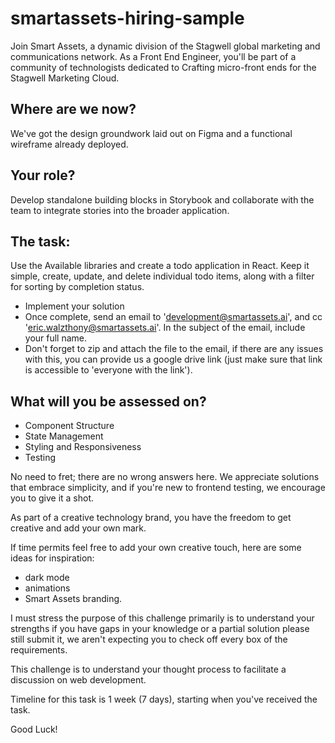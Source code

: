 # smartassets-hiring-sample

Join Smart Assets, a dynamic division of the Stagwell global marketing and communications network.
As a Front End Engineer, you'll be part of a community of technologists dedicated to
Crafting micro-front ends for the Stagwell Marketing Cloud.

## Where are we now?
We've got the design groundwork laid out on Figma and a functional wireframe already deployed.

## Your role?
Develop standalone building blocks in Storybook and collaborate with the team to integrate stories into the broader application.

## The task:
Use the Available libraries and create a todo application in React.
Keep it simple, create, update, and delete individual todo items, along with a filter for sorting by completion status.

- Implement your solution
- Once complete, send an email to 'development@smartassets.ai', and cc 'eric.walzthony@smartassets.ai'. In the subject of the email, include your full name. 
- Don't forget to zip and attach the file to the email, if there are any issues with this, you can provide us a google drive link (just make sure that link is accessible to 'everyone with the link'). 

## What will you be assessed on?
- Component Structure
- State Management
- Styling and Responsiveness
- Testing

No need to fret; there are no wrong answers here.
We appreciate solutions that embrace simplicity, and if you're new to frontend testing, we encourage you to give it a shot.

As part of a creative technology brand, you have the freedom to get creative and add your own mark.

If time permits feel free to add your own creative touch, here are some ideas for inspiration:
- dark mode
- animations
- Smart Assets branding.

I must stress the purpose of this challenge primarily is to understand your strengths if you have gaps in your knowledge
or a partial solution please still submit it, we aren't expecting you to check off every box of the requirements.

This challenge is to understand your thought process to facilitate a discussion on web development.

Timeline for this task is 1 week (7 days), starting when you've received the task. 

Good Luck! 
